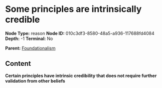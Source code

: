 # Some principles are intrinsically credible

**Node Type:** reason
**Node ID:** 010c3df3-8580-48a5-a936-117688fd4084
**Depth:** -1
**Terminal:** No

**Parent:** [Foundationalism](foundationalism.md)

## Content

**Certain principles have intrinsic credibility that does not require further validation from other beliefs**
